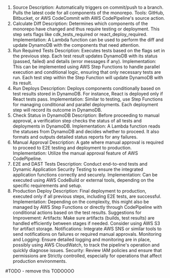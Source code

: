 1. Source
Description: Automatically triggers on commit/push to a branch. Pulls the latest code for all components of the monorepo.
Tools: GitHub, Bitbucket, or AWS CodeCommit with AWS CodePipeline's source action.
2. Calculate Diff
Description: Determines which components of the monorepo have changed and thus require testing or deployment. This step sets flags like cdk_tests_required or react_deploy_required.
Implementation: A Lambda function can be used to perform the diff and update DynamoDB with the components that need attention.
3. Run Required Tests
Description: Executes tests based on the flags set in the previous step. Each test result updates DynamoDB with its status (passed, failed) and details (error messages if any).
Implementation: This can be implemented using AWS Step Functions to handle parallel execution and conditional logic, ensuring that only necessary tests are run. Each test step within the Step Function will update DynamoDB with its result.
4. Run Deploys
Description: Deploys components conditionally based on test results stored in DynamoDB. For instance, React is deployed only if React tests pass.
Implementation: Similar to testing, use Step Functions for managing conditional and parallel deployments. Each deployment step will record its outcome in DynamoDB.
5. Check Status in DynamoDB
Description: Before proceeding to manual approval, a verification step checks the status of all tests and deployments in DynamoDB.
Implementation: A Lambda function reads the statuses from DynamoDB and decides whether to proceed. It also formats and outputs detailed status reports for any failures.
6. Manual Approval
Description: A gate where manual approval is required to proceed to E2E testing and deployment to production.
Implementation: Utilize the manual approval feature of AWS CodePipeline.
7. E2E and DAST Tests
Description: Conduct end-to-end tests and Dynamic Application Security Testing to ensure the integrated application functions correctly and securely.
Implementation: Can be executed using AWS CodeBuild or external tools, depending on the specific requirements and setup.
8. Production Deploy
Description: Final deployment to production, executed only if all previous steps, including E2E tests, are successful.
Implementation: Depending on the complexity, this might also be managed by AWS Step Functions or directly through CodePipeline with conditional actions based on the test results.
Suggestions for Improvement:
Artifacts: Make sure artifacts (builds, test results) are handled efficiently between stages if needed. Consider using AWS S3 for artifact storage.
Notifications: Integrate AWS SNS or similar tools to send notifications on failures or required manual approvals.
Monitoring and Logging: Ensure detailed logging and monitoring are in place, possibly using AWS CloudWatch, to track the pipeline's operation and quickly diagnose issues.
Security: Review IAM policies and ensure that permissions are Strictly controlled, especially for operations that affect production environments.


#TODO - remove this TODOOOO
